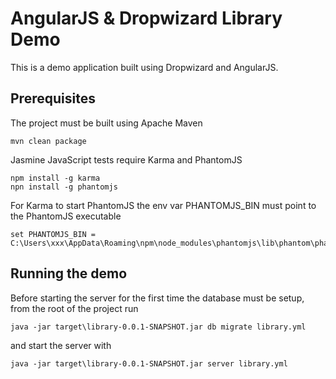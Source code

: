 # AngularJS & Dropwizard Library Demo

This is a demo application built using Dropwizard and AngularJS.

## Prerequisites

The project must be built using Apache Maven

    mvn clean package

Jasmine JavaScript tests require Karma and PhantomJS

    npm install -g karma
    npn install -g phantomjs

For Karma to start PhantomJS the env var PHANTOMJS_BIN must point to the PhantomJS executable

    set PHANTOMJS_BIN = C:\Users\xxx\AppData\Roaming\npm\node_modules\phantomjs\lib\phantom\phantomjs.exe

## Running the demo

Before starting the server for the first time the database must be setup, from the root of the project run

    java -jar target\library-0.0.1-SNAPSHOT.jar db migrate library.yml

and start the server with

    java -jar target\library-0.0.1-SNAPSHOT.jar server library.yml




